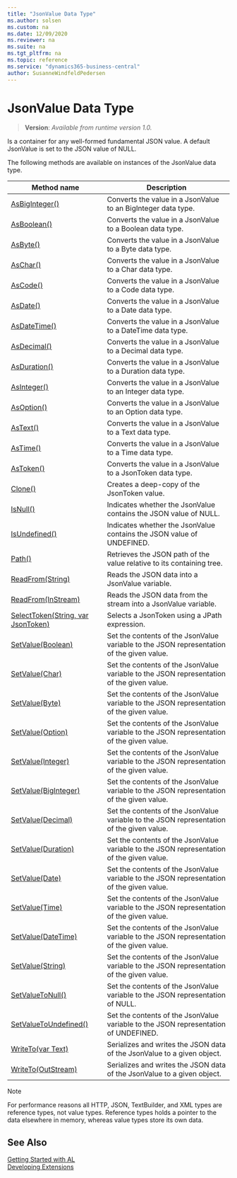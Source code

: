 ```yaml
---
title: "JsonValue Data Type"
ms.author: solsen
ms.custom: na
ms.date: 12/09/2020
ms.reviewer: na
ms.suite: na
ms.tgt_pltfrm: na
ms.topic: reference
ms.service: "dynamics365-business-central"
author: SusanneWindfeldPedersen
---
```

[//]: # (START>DO_NOT_EDIT)
[//]: # (IMPORTANT:Do not edit any of the content between here and the END>DO_NOT_EDIT.)
[//]: # (Any modifications should be made in the .xml files in the ModernDev repo.)
# JsonValue Data Type
> **Version**: _Available from runtime version 1.0._

Is a container for any well-formed fundamental JSON value. A default JsonValue is set to the JSON value of NULL.



The following methods are available on instances of the JsonValue data type.

|Method name|Description|
|-----------|-----------|
|[AsBigInteger()](jsonvalue-asbiginteger-method.md)|Converts the value in a JsonValue to an BigInteger data type.|
|[AsBoolean()](jsonvalue-asboolean-method.md)|Converts the value in a JsonValue to a Boolean data type.|
|[AsByte()](jsonvalue-asbyte-method.md)|Converts the value in a JsonValue to a Byte data type.|
|[AsChar()](jsonvalue-aschar-method.md)|Converts the value in a JsonValue to a Char data type.|
|[AsCode()](jsonvalue-ascode-method.md)|Converts the value in a JsonValue to a Code data type.|
|[AsDate()](jsonvalue-asdate-method.md)|Converts the value in a JsonValue to a Date data type.|
|[AsDateTime()](jsonvalue-asdatetime-method.md)|Converts the value in a JsonValue to a DateTime data type.|
|[AsDecimal()](jsonvalue-asdecimal-method.md)|Converts the value in a JsonValue to a Decimal data type.|
|[AsDuration()](jsonvalue-asduration-method.md)|Converts the value in a JsonValue to a Duration data type.|
|[AsInteger()](jsonvalue-asinteger-method.md)|Converts the value in a JsonValue to an Integer data type.|
|[AsOption()](jsonvalue-asoption-method.md)|Converts the value in a JsonValue to an Option data type.|
|[AsText()](jsonvalue-astext-method.md)|Converts the value in a JsonValue to a Text data type.|
|[AsTime()](jsonvalue-astime-method.md)|Converts the value in a JsonValue to a Time data type.|
|[AsToken()](jsonvalue-astoken-method.md)|Converts the value in a JsonValue to a JsonToken data type.|
|[Clone()](jsonvalue-clone-method.md)|Creates a deep-copy of the JsonToken value.|
|[IsNull()](jsonvalue-isnull-method.md)|Indicates whether the JsonValue contains the JSON value of NULL.|
|[IsUndefined()](jsonvalue-isundefined-method.md)|Indicates whether the JsonValue contains the JSON value of UNDEFINED.|
|[Path()](jsonvalue-path-method.md)|Retrieves the JSON path of the value relative to its containing tree.|
|[ReadFrom(String)](jsonvalue-readfrom-string-method.md)|Reads the JSON data into a JsonValue variable.|
|[ReadFrom(InStream)](jsonvalue-readfrom-instream-method.md)|Reads the JSON data from the stream into a JsonValue variable.|
|[SelectToken(String, var JsonToken)](jsonvalue-selecttoken-method.md)|Selects a JsonToken using a JPath expression.|
|[SetValue(Boolean)](jsonvalue-setvalue-boolean-method.md)|Set the contents of the JsonValue variable to the JSON representation of the given value.|
|[SetValue(Char)](jsonvalue-setvalue-char-method.md)|Set the contents of the JsonValue variable to the JSON representation of the given value.|
|[SetValue(Byte)](jsonvalue-setvalue-byte-method.md)|Set the contents of the JsonValue variable to the JSON representation of the given value.|
|[SetValue(Option)](jsonvalue-setvalue-option-method.md)|Set the contents of the JsonValue variable to the JSON representation of the given value.|
|[SetValue(Integer)](jsonvalue-setvalue-integer-method.md)|Set the contents of the JsonValue variable to the JSON representation of the given value.|
|[SetValue(BigInteger)](jsonvalue-setvalue-biginteger-method.md)|Set the contents of the JsonValue variable to the JSON representation of the given value.|
|[SetValue(Decimal)](jsonvalue-setvalue-decimal-method.md)|Set the contents of the JsonValue variable to the JSON representation of the given value.|
|[SetValue(Duration)](jsonvalue-setvalue-duration-method.md)|Set the contents of the JsonValue variable to the JSON representation of the given value.|
|[SetValue(Date)](jsonvalue-setvalue-date-method.md)|Set the contents of the JsonValue variable to the JSON representation of the given value.|
|[SetValue(Time)](jsonvalue-setvalue-time-method.md)|Set the contents of the JsonValue variable to the JSON representation of the given value.|
|[SetValue(DateTime)](jsonvalue-setvalue-datetime-method.md)|Set the contents of the JsonValue variable to the JSON representation of the given value.|
|[SetValue(String)](jsonvalue-setvalue-string-method.md)|Set the contents of the JsonValue variable to the JSON representation of the given value.|
|[SetValueToNull()](jsonvalue-setvaluetonull-method.md)|Set the contents of the JsonValue variable to the JSON representation of NULL.|
|[SetValueToUndefined()](jsonvalue-setvaluetoundefined-method.md)|Set the contents of the JsonValue variable to the JSON representation of UNDEFINED.|
|[WriteTo(var Text)](jsonvalue-writeto-text-method.md)|Serializes and writes the JSON data of the JsonValue to a given object.|
|[WriteTo(OutStream)](jsonvalue-writeto-outstream-method.md)|Serializes and writes the JSON data of the JsonValue to a given object.|

[//]: # (IMPORTANT: END>DO_NOT_EDIT)

> [!NOTE]  
> For performance reasons all HTTP, JSON, TextBuilder, and XML types are reference types, not value types. Reference types holds a pointer to the data elsewhere in memory, whereas value types store its own data.

## See Also
[Getting Started with AL](../../devenv-get-started.md)  
[Developing Extensions](../../devenv-dev-overview.md)  